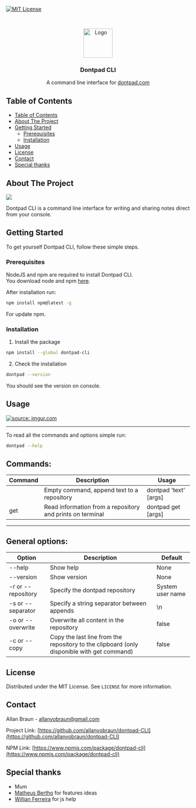 


[![MIT License][license-shield]][license-url]


<!-- PROJECT LOGO -->
<br />
<p align="center">
  <a href="https://github.com/github_username/repo">
    <img src="images/logo.png" alt="Logo" width="80" height="80">
  </a>

  <h3 align="center">Dontpad CLI</h3>

  <p align="center">
    A command line interface for <a href="http://dontpad.com">dontpad.com</a>
    <br />
  </p>
</p>



<!-- TABLE OF CONTENTS -->
## Table of Contents

- [Table of Contents](#table-of-contents)
- [About The Project](#about-the-project)
- [Getting Started](#getting-started)
  - [Prerequisites](#prerequisites)
  - [Installation](#installation)
- [Usage](#usage)
- [License](#license)
- [Contact](#contact)
- [Special thanks](#special-thanks)



<!-- ABOUT THE PROJECT -->
## About The Project

<img src="https://i.imgur.com/hr6rQGn.png"> 

Dontpad CLI is a command line interface for writing and sharing notes direct from your console.

<!-- GETTING STARTED -->
## Getting Started

To get yourself Dontpad CLI, follow these simple steps.

### Prerequisites

NodeJS and npm are required to install Dontpad CLI.  
You download node and npm [here](https://nodejs.org/en/).

After installation run:

```sh
npm install npm@latest -g
```
For update npm.
### Installation
 
1. Install the package
```sh
npm install --global dontpad-cli
```
2. Check the installation
```sh
dontpad --version
```
You should see the version on console.


<!-- USAGE EXAMPLES -->
## Usage
<a href="https://imgur.com/1iGNrbw"><img src="https://i.imgur.com/1iGNrbw.gif" title="source: imgur.com" /></a>

----------
To read all the commands and options simple run:
```sh
dontpad --help
```
Commands:
----
| Command | Description                                               | Usage                 |
|---------|-----------------------------------------------------------|-----------------------|
|         | Empty command, append text to a repository                | dontpad 'text' [args] |
| get     | Read information from a repository and prints on terminal |  dontpad get [args]   |
----
General options:
----
| Option             | Description                                                                              | Default          |
|--------------------|------------------------------------------------------------------------------------------|------------------|
| --help             | Show help                                                                                | None             |
| --version          | Show version                                                                             | None             |
| -r or --repository | Specify the dontpad repository                                                           | System user name |
| -s or --separator  | Specify a string separator between appends                                               | \n               |
| -o or --overwrite  | Overwrite all content in the repository                                                  | false            |
| -c or --copy         | Copy the last line from the repository to the clipboard (only disponible with get command) | false            |


<!-- LICENSE -->
## License

Distributed under the MIT License. See `LICENSE` for more information.



<!-- CONTACT -->
## Contact

Allan Braun - allanvobraun@gmail.com

Project Link: [https://github.com/allanvobraun/dontpad-CLI](https://github.com/allanvobraun/dontpad-CLI)

NPM Link: [https://www.npmjs.com/package/dontpad-cli](https://www.npmjs.com/package/dontpad-cli)

## Special thanks
* Mum
* [Matheus Bertho](https://github.com/Berthot) for features ideas
* [Willian Ferreira](https://github.com/willianhf) for js help


<!-- MARKDOWN LINKS & IMAGES -->
<!-- https://www.markdownguide.org/basic-syntax/#reference-style-links -->
[contributors-shield]: https://img.shields.io/github/contributors/othneildrew/Best-README-Template.svg?style=flat-square
[contributors-url]: https://github.com/othneildrew/Best-README-Template/graphs/contributors
[forks-shield]: https://img.shields.io/github/forks/othneildrew/Best-README-Template.svg?style=flat-square
[forks-url]: https://github.com/othneildrew/Best-README-Template/network/members
[stars-shield]: https://img.shields.io/github/stars/othneildrew/Best-README-Template.svg?style=flat-square
[stars-url]: https://github.com/othneildrew/Best-README-Template/stargazers
[issues-shield]: https://img.shields.io/github/issues/othneildrew/Best-README-Template.svg?style=flat-square
[issues-url]: https://github.com/othneildrew/Best-README-Template/issues
[license-shield]: https://img.shields.io/github/license/othneildrew/Best-README-Template.svg?style=flat-square
[license-url]: https://github.com/othneildrew/Best-README-Template/blob/master/LICENSE.txt
[linkedin-shield]: https://img.shields.io/badge/-LinkedIn-black.svg?style=flat-square&logo=linkedin&colorB=555
[linkedin-url]: https://linkedin.com/in/othneildrew
[product-screenshot]: images/screenshot.png
